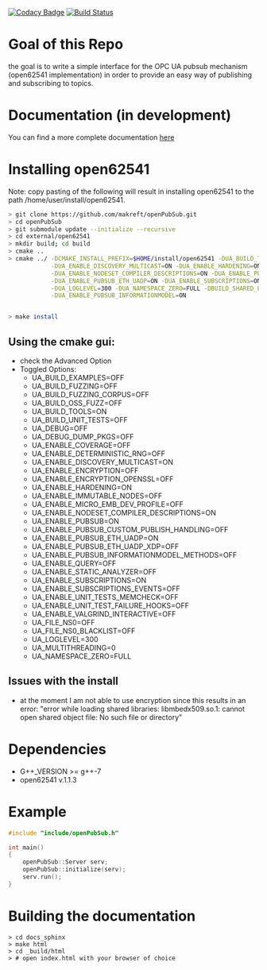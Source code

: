 [![Codacy Badge](https://api.codacy.com/project/badge/Grade/00517f54bfcc42938d11df09cd700ebd)](https://app.codacy.com/gh/makreft/openPubSub?utm_source=github.com&utm_medium=referral&utm_content=makreft/openPubSub&utm_campaign=Badge_Grade)
[![Build Status](https://travis-ci.com/makreft/openPubSub.svg?branch=main)](https://travis-ci.com/makreft/openPubSub)

# Goal of this Repo
the goal is to write a simple interface for the OPC UA pubsub mechanism (open62541 implementation)
in order to provide an easy way of publishing and subscribing to topics.

# Documentation (in development)

You can find a more complete documentation [here](https://makreft.github.io/openPubSub/)


# Installing open62541
Note: copy pasting of the following will result in installing open62541 to the
path /home/user/install/open62541.
```bash
> git clone https://github.com/makreft/openPubSub.git
> cd openPubSub
> git submodule update --initialize --recursive
> cd external/open62541
> mkdir build; cd build
> cmake ..
> cmake ../ -DCMAKE_INSTALL_PREFIX=$HOME/install/open62541 -DUA_BUILD_TOOLS=ON \
            -DUA_ENABLE_DISCOVERY_MULTICAST=ON -DUA_ENABLE_HARDENING=ON \
            -DUA_ENABLE_NODESET_COMPILER_DESCRIPTIONS=ON -DUA_ENABLE_PUBSUB=ON \
            -DUA_ENABLE_PUBSUB_ETH_UADP=ON -DUA_ENABLE_SUBSCRIPTIONS=ON \
            -DUA_LOGLEVEL=300 -DUA_NAMESPACE_ZERO=FULL -DBUILD_SHARED_LIBS=TRUE \
            -DUA_ENABLE_PUBSUB_INFORMATIONMODEL=ON


> make install
```

## Using the cmake gui:
* check the Advanced Option
* Toggled Options:
  * UA_BUILD_EXAMPLES=OFF
  * UA_BUILD_FUZZING=OFF
  * UA_BUILD_FUZZING_CORPUS=OFF
  * UA_BUILD_OSS_FUZZ=OFF
  * UA_BUILD_TOOLS=ON
  * UA_BUILD_UNIT_TESTS=OFF
  * UA_DEBUG=OFF
  * UA_DEBUG_DUMP_PKGS=OFF
  * UA_ENABLE_COVERAGE=OFF
  * UA_ENABLE_DETERMINISTIC_RNG=OFF
  * UA_ENABLE_DISCOVERY_MULTICAST=ON
  * UA_ENABLE_ENCRYPTION=OFF
  * UA_ENABLE_ENCRYPTION_OPENSSL=OFF
  * UA_ENABLE_HARDENING=ON
  * UA_ENABLE_IMMUTABLE_NODES=OFF
  * UA_ENABLE_MICRO_EMB_DEV_PROFILE=OFF
  * UA_ENABLE_NODESET_COMPILER_DESCRIPTIONS=ON
  * UA_ENABLE_PUBSUB=ON
  * UA_ENABLE_PUBSUB_CUSTOM_PUBLISH_HANDLING=OFF
  * UA_ENABLE_PUBSUB_ETH_UADP=ON
  * UA_ENABLE_PUBSUB_ETH_UADP_XDP=OFF
  * UA_ENABLE_PUBSUB_INFORMATIONMODEL_METHODS=OFF
  * UA_ENABLE_QUERY=OFF
  * UA_ENABLE_STATIC_ANALYZER=OFF
  * UA_ENABLE_SUBSCRIPTIONS=ON
  * UA_ENABLE_SUBSCRIPTIONS_EVENTS=OFF
  * UA_ENABLE_UNIT_TESTS_MEMCHECK=OFF
  * UA_ENABLE_UNIT_TEST_FAILURE_HOOKS=OFF
  * UA_ENABLE_VALGRIND_INTERACTIVE=OFF
  * UA_FILE_NS0=OFF
  * UA_FILE_NS0_BLACKLIST=OFF
  * UA_LOGLEVEL=300
  * UA_MULTITHREADING=0
  * UA_NAMESPACE_ZERO=FULL

## Issues with the install
* at the moment I am not able to use encryption since this results in an
error: "error while loading shared libraries: libmbedx509.so.1: cannot open
  shared object file: No such file or directory"
 
# Dependencies
* G++_VERSION >= g++-7
* open62541 v.1.1.3

# Example
```cpp
#include "include/openPubSub.h"

int main()
{
    openPubSub::Server serv;
    openPubSub::initialize(serv);
    serv.run();
}
```


# Building the documentation
```console
> cd docs_sphinx
> make html
> cd _build/html
> # open index.html with your browser of choice
```
